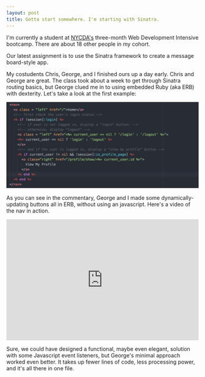 ```yaml
---
layout: post
title: Gotta start somewhere. I'm starting with Sinatra.
---
```


I'm currently a student at [NYCDA's](http://nycda.com) three-month Web Development Intensive bootcamp. There are about 18 other people in my cohort.

Our latest assignment is to use the Sinatra framework to create a message board-style app.

My costudents Chris, George, and I finished ours up a day early. Chris and George are great. The class took about a week to get through Sinatra routing basics, but George clued me in to using embedded Ruby (aka ERB) with dexterity.
Let's take a look at the first example:

![msg maker nav code](./img/2017-11-21-first-post/2017-11-21.msg-maker-nav.png "Msg Maker Nav code")

As you can see in the commentary, George and I made some dynamically-updating buttons all in ERB, without using an javascript. Here's a video of the nav in action.

<div style="width:100%;height:0;padding-bottom:63%;position:relative;"><iframe src="https://giphy.com/embed/xUNd9LkX4s4Myu24GQ" width="100%" height="100%" style="position:absolute" frameBorder="0" class="giphy-embed" allowFullScreen></iframe></div>

Sure, we could have designed a functional, maybe even elegant, solution with some Javascript event listeners, but George's minimal approach worked even better. It takes up fewer lines of code, less processing power, and it's all there in one file.
